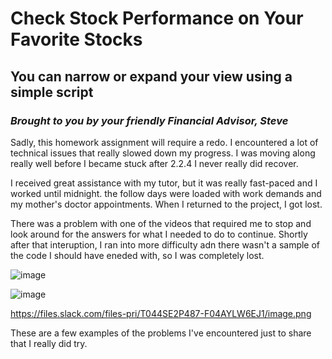 # Check Stock Performance on Your Favorite Stocks 
## You can narrow or expand your view using a simple script
### _Brought to you by your friendly Financial Advisor, Steve_

Sadly, this homework assignment will require a redo. I encountered a lot of technical issues that really slowed down my progress. I was moving along really well before I became stuck after 2.2.4 I never really did recover. 

I received great assistance with my tutor, but it was really fast-paced and I worked until midnight. the follow days were loaded with work demands and my mother's doctor appointments. When I returned to the project, I got lost.

There was a problem with one of the videos that required me to stop and look around for the answers for what I needed to do to continue. Shortly after that interuption, I ran into more difficulty adn there wasn't a sample of the code I should have eneded with, so I was completely lost.

![image](https://user-images.githubusercontent.com/116729611/202017482-de55bd85-6dc9-470a-bba8-dcb1c2a64f74.png)

![image](https://user-images.githubusercontent.com/116729611/202017327-3dd2532a-03d0-4fbc-88f0-f3b134bbf5a2.png)

https://files.slack.com/files-pri/T044SE2P487-F04AYLW6EJ1/image.png

These are a few examples of the problems I've encountered just to share that I really did try.
